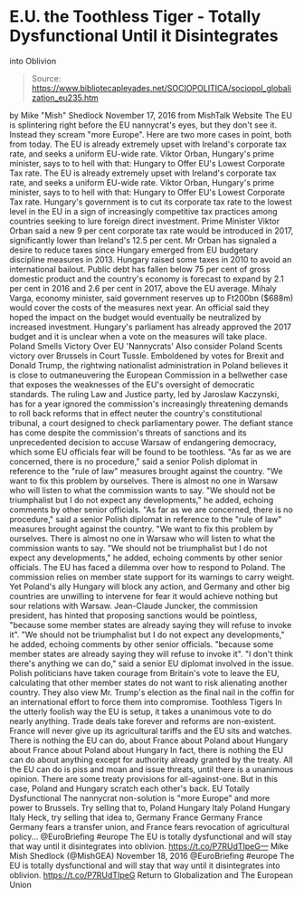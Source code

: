 # E.U. the Toothless Tiger - Totally Dysfunctional Until it Disintegrates 
into Oblivion

> Source: https://www.bibliotecapleyades.net/SOCIOPOLITICA/sociopol_globalization_eu235.htm

by Mike "Mish" Shedlock November 17, 2016
from MishTalk Website
The EU is splintering right before the EU nannycrat's eyes, but they don't see it. Instead they scream "more Europe". Here are two more cases in point, both from today.
The EU is already extremely upset with Ireland's corporate tax rate, and seeks a uniform EU-wide rate. Viktor Orban, Hungary's prime minister, says to to hell with that: Hungary to Offer EU's Lowest Corporate Tax rate.
The EU is already extremely upset with Ireland's corporate tax rate, and seeks a uniform EU-wide rate.
Viktor Orban, Hungary's prime minister, says to to hell with that: Hungary to Offer EU's Lowest Corporate Tax rate.
Hungary's government is to cut its corporate tax rate to the lowest level in the EU in a sign of increasingly competitive tax practices among countries seeking to lure foreign direct investment. Prime Minister Viktor Orban said a new 9 per cent corporate tax rate would be introduced in 2017, significantly lower than Ireland's 12.5 per cent. Mr Orban has signaled a desire to reduce taxes since Hungary emerged from EU budgetary discipline measures in 2013. Hungary raised some taxes in 2010 to avoid an international bailout.
Public debt has fallen below 75 per cent of gross domestic product and the country's economy is forecast to expand by 2.1 per cent in 2016 and 2.6 per cent in 2017, above the EU average. Mihaly Varga, economy minister, said government reserves up to Ft200bn ($688m) would cover the costs of the measures next year. An official said they hoped the impact on the budget would eventually be neutralized by increased investment. Hungary's parliament has already approved the 2017 budget and it is unclear when a vote on the measures will take place.
Poland Smells Victory Over EU 'Nannycrats' Also consider Poland Scents victory over Brussels in Court Tussle. Emboldened by votes for Brexit and Donald Trump, the rightwing nationalist administration in Poland believes it is close to outmaneuvering the European Commission in a bellwether case that exposes the weaknesses of the EU's oversight of democratic standards. The ruling Law and Justice party, led by Jaroslaw Kaczynski, has for a year ignored the commission's increasingly threatening demands to roll back reforms that in effect neuter the country's constitutional tribunal, a court designed to check parliamentary power. The defiant stance has come despite the commission's threats of sanctions and its unprecedented decision to accuse Warsaw of endangering democracy, which some EU officials fear will be found to be toothless.
"As far as we are concerned, there is no procedure," said a senior Polish diplomat in reference to the "rule of law" measures brought against the country. "We want to fix this problem by ourselves. There is almost no one in Warsaw who will listen to what the commission wants to say. "We should not be triumphalist but I do not expect any developments," he added, echoing comments by other senior officials.
"As far as we are concerned, there is no procedure," said a senior Polish diplomat in reference to the "rule of law" measures brought against the country.
"We want to fix this problem by ourselves. There is almost no one in Warsaw who will listen to what the commission wants to say. "We should not be triumphalist but I do not expect any developments," he added, echoing comments by other senior officials.
The EU has faced a dilemma over how to respond to Poland. The commission relies on member state support for its warnings to carry weight. Yet Poland's ally Hungary will block any action, and Germany and other big countries are unwilling to intervene for fear it would achieve nothing but sour relations with Warsaw.
Jean-Claude Juncker, the commission president, has hinted that proposing sanctions would be pointless,
"because some member states are already saying they will refuse to invoke it". "We should not be triumphalist but I do not expect any developments," he added, echoing comments by other senior officials.
"because some member states are already saying they will refuse to invoke it". "I don't think there's anything we can do," said a senior EU diplomat involved in the issue.
Polish politicians have taken courage from Britain's vote to leave the EU, calculating that other member states do not want to risk alienating another country.
They also view Mr. Trump's election as the final nail in the coffin for an international effort to force them into compromise.
Toothless Tigers In the utterly foolish way the EU is setup, it takes a unanimous vote to do nearly anything. Trade deals take forever and reforms are non-existent. France will never give up its agricultural tariffs and the EU sits and watches. There is nothing the EU can do,
about France about Poland about Hungary
about France
about Poland
about Hungary
In fact, there is nothing the EU can do about anything except for authority already granted by the treaty.
All the EU can do is piss and moan and issue threats, until there is a unanimous opinion. There are some treaty provisions for all-against-one.
But in this case, Poland and Hungary scratch each other's back.
EU Totally Dysfunctional The nannycrat non-solution is "more Europe" and more power to Brussels. Try selling that to,
Poland Hungary Italy
Poland
Hungary
Italy
Heck, try selling that idea to,
Germany France
Germany
France
Germany fears a transfer union, and France fears revocation of agricultural policy...
@EuroBriefing #europe The EU is totally dysfunctional and will stay that way until it disintegrates into oblivion. https://t.co/P7RUdTIpeG— Mike Mish Shedlock (@MishGEA) November 18, 2016
@EuroBriefing #europe The EU is totally dysfunctional and will stay that way until it disintegrates into oblivion. https://t.co/P7RUdTIpeG
Return to Globalization and The European Union
